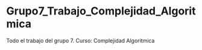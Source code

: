 # Grupo7_Trabajo_Complejidad_Algoritmica
Todo el trabajo del grupo 7. Curso: Complejidad Algoritmica

